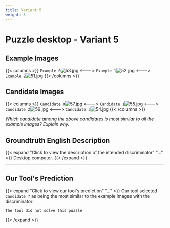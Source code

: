 ```yaml
---
title: Variant 5
weight: 3
---
```


# Puzzle desktop - Variant 5

## Example Images
{{< columns >}}
`Example 0`![53.jpg](/natscene_data/images/53.jpg)
<--->
`Example 1`![52.jpg](/natscene_data/images/52.jpg)
<--->
`Example 2`![51.jpg](/natscene_data/images/51.jpg)
{{< /columns >}}

## Candidate Images
{{< columns >}}
`Candidate 0`![57.jpg](/natscene_data/images/57.jpg)
<--->
`Candidate 1`![55.jpg](/natscene_data/images/55.jpg)
<--->
`Candidate 2`![59.jpg](/natscene_data/images/59.jpg)
<--->
`Candidate 3`![54.jpg](/natscene_data/images/54.jpg)
{{< /columns >}}

*Which candidate among the above candidates is most similar to all the example images? Explain why.*

## Groundtruth English Description

{{< expand "Click to view the description of the intended discriminator" "..." >}}
Desktop computer.
{{< /expand >}}

---



## Our Tool's Prediction

{{< expand "Click to view our tool's prediction" "..." >}}
Our tool selected `Candidate ?` as being the most similar to the example images with the discriminator:
```plaintext
The tool did not solve this puzzle
```
{{< /expand >}}
